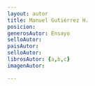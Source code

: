 ```yaml
---
layout: autor
title: Manuel Gutiérrez H.
posicion: 
generosAutor: Ensayo
selloAutor:
paisAutor:
selloAutor:
librosAutor: {a,b,c}
imagenAutor:

---
```


